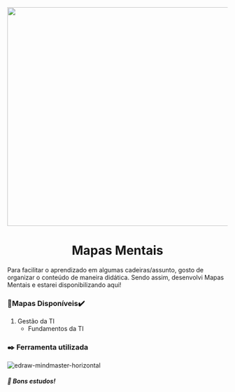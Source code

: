 <div align="center">
<img src="https://user-images.githubusercontent.com/71513260/151648758-ff040416-e554-4311-aa01-aaf090964b6d.png" width="600" height="500"/>
</div>
 
<h1 align="center"> Mapas Mentais</h1>
Para facilitar o aprendizado em algumas cadeiras/assunto, gosto de organizar o conteúdo de maneira didática. Sendo assim, desenvolvi Mapas Mentais e estarei disponibilizando aqui!

### 🧠Mapas Disponíveis✔️  

1. Gestão da TI
    - Fundamentos da TI


###  ✒️ Ferramenta utilizada
![edraw-mindmaster-horizontal](https://user-images.githubusercontent.com/71513260/166292544-ce81c847-81fe-4140-bd7d-800efdb6aa02.svg)


##### 🦅 Bons estudos!
